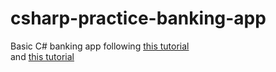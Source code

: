 # csharp-practice-banking-app
Basic C# banking app following [this tutorial](https://learn.microsoft.com/en-us/dotnet/csharp/fundamentals/tutorials/classes)<br/>
and [this tutorial](https://learn.microsoft.com/en-us/dotnet/csharp/fundamentals/tutorials/oop)
